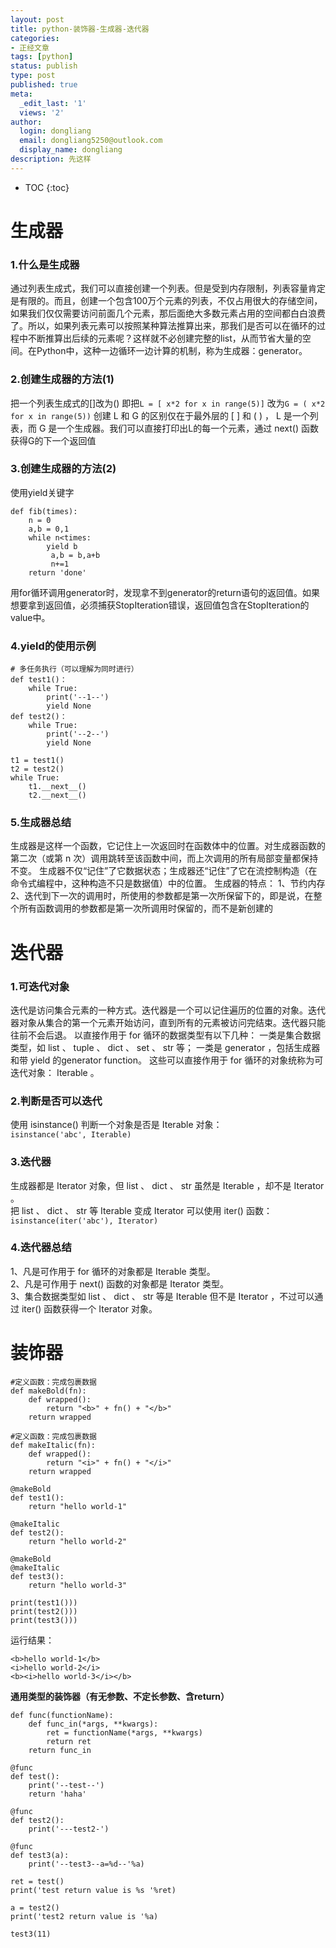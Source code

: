 ```yaml
---
layout: post
title: python-装饰器-生成器-迭代器
categories:
- 正经文章
tags: [python]
status: publish
type: post
published: true
meta:
  _edit_last: '1'
  views: '2'
author:
  login: dongliang
  email: dongliang5250@outlook.com
  display_name: dongliang
description: 先这样
---
```

* TOC
{:toc}
# 生成器
### 1.什么是生成器
通过列表生成式，我们可以直接创建一个列表。但是受到内存限制，列表容量肯定是有限的。而且，创建一个包含100万个元素的列表，不仅占用很大的存储空间，如果我们仅仅需要访问前面几个元素，那后面绝大多数元素占用的空间都白白浪费了。所以，如果列表元素可以按照某种算法推算出来，那我们是否可以在循环的过程中不断推算出后续的元素呢？这样就不必创建完整的list，从而节省大量的空间。在Python中，这种一边循环一边计算的机制，称为生成器：generator。

### 2.创建生成器的方法(1)
把一个列表生成式的[]改为()
即把`L = [ x*2 for x in range(5)]`
改为`G = ( x*2 for x in range(5))`
创建 L 和 G 的区别仅在于最外层的 [ ] 和 ( ) ， L 是一个列表，而 G 是一个生成器。我们可以直接打印出L的每一个元素，通过 next() 函数获得G的下一个返回值

### 3.创建生成器的方法(2)
使用yield关键字
```
def fib(times):
    n = 0
    a,b = 0,1
    while n<times:
        yield b
         a,b = b,a+b
         n+=1
    return 'done'
```
用for循环调用generator时，发现拿不到generator的return语句的返回值。如果想要拿到返回值，必须捕获StopIteration错误，返回值包含在StopIteration的value中。


### 4.yield的使用示例
```
# 多任务执行（可以理解为同时进行）
def test1()：
	while True:
		print('--1--')
		yield None
def test2()：
	while True:
		print('--2--')
		yield None

t1 = test1()
t2 = test2()
while True:
	t1.__next__()
	t2.__next__()
```

### 5.生成器总结
生成器是这样一个函数，它记住上一次返回时在函数体中的位置。对生成器函数的第二次（或第 n 次）调用跳转至该函数中间，而上次调用的所有局部变量都保持不变。
生成器不仅“记住”了它数据状态；生成器还“记住”了它在流控制构造（在命令式编程中，这种构造不只是数据值）中的位置。
生成器的特点：
1、节约内存
2、迭代到下一次的调用时，所使用的参数都是第一次所保留下的，即是说，在整个所有函数调用的参数都是第一次所调用时保留的，而不是新创建的

#  迭代器
### 1.可迭代对象
迭代是访问集合元素的一种方式。迭代器是一个可以记住遍历的位置的对象。迭代器对象从集合的第一个元素开始访问，直到所有的元素被访问完结束。迭代器只能往前不会后退。
以直接作用于 for 循环的数据类型有以下几种：
一类是集合数据类型，如 list 、 tuple 、 dict 、 set 、 str 等；
一类是 generator ，包括生成器和带 yield 的generator function。
这些可以直接作用于 for 循环的对象统称为可迭代对象： Iterable 。  

### 2.判断是否可以迭代  
使用 isinstance() 判断一个对象是否是 Iterable 对象：  
`isinstance('abc', Iterable)`  

### 3.迭代器
生成器都是 Iterator 对象，但 list 、 dict 、 str 虽然是 Iterable ，却不是 Iterator 。  
把 list 、 dict 、 str 等 Iterable 变成 Iterator 可以使用 iter() 函数：  
`isinstance(iter('abc'), Iterator)`  

### 4.迭代器总结  
1、凡是可作用于 for 循环的对象都是 Iterable 类型。  
2、凡是可作用于 next() 函数的对象都是 Iterator 类型。  
3、集合数据类型如 list 、 dict 、 str 等是 Iterable 但不是 Iterator ，不过可以通过 iter() 函数获得一个 Iterator 对象。  

# 装饰器
```
#定义函数：完成包裹数据
def makeBold(fn):
    def wrapped():
        return "<b>" + fn() + "</b>"
    return wrapped

#定义函数：完成包裹数据
def makeItalic(fn):
    def wrapped():
        return "<i>" + fn() + "</i>"
    return wrapped

@makeBold
def test1():
    return "hello world-1"

@makeItalic
def test2():
    return "hello world-2"

@makeBold
@makeItalic
def test3():
    return "hello world-3"

print(test1()))
print(test2()))
print(test3()))
```
运行结果：
```
<b>hello world-1</b>
<i>hello world-2</i>
<b><i>hello world-3</i></b>
```

**通用类型的装饰器（有无参数、不定长参数、含return）**
```
def func(functionName):
	def func_in(*args, **kwargs):
		ret = functionName(*args, **kwargs)
		return ret
	return func_in

@func
def test():
	print('--test--')
	return 'haha'

@func
def test2():
	print('---test2-')

@func
def test3(a):
	print('--test3--a=%d--'%a)

ret = test()
print('test return value is %s '%ret)

a = test2()
print('test2 return value is '%a)

test3(11)
```

